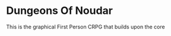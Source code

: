 Dungeons Of Noudar
==================

This is the graphical First Person CRPG that builds upon the core